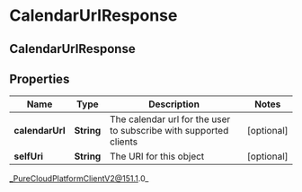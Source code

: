 # CalendarUrlResponse

## CalendarUrlResponse

## Properties

|Name | Type | Description | Notes|
|------------ | ------------- | ------------- | -------------|
| **calendarUrl** | **String** | The calendar url for the user to subscribe with supported clients | [optional] |
| **selfUri** | **String** | The URI for this object | [optional] |



_PureCloudPlatformClientV2@151.1.0_
